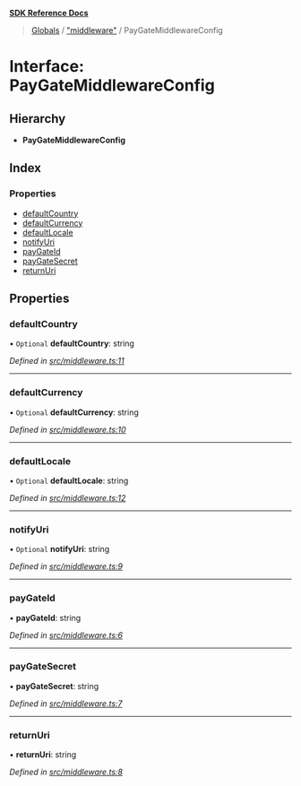 **[SDK Reference Docs](../README.md)**

> [Globals](../README.md) / ["middleware"](../modules/_middleware_.md) / PayGateMiddlewareConfig

# Interface: PayGateMiddlewareConfig

## Hierarchy

- **PayGateMiddlewareConfig**

## Index

### Properties

- [defaultCountry](_middleware_.paygatemiddlewareconfig.md#defaultcountry)
- [defaultCurrency](_middleware_.paygatemiddlewareconfig.md#defaultcurrency)
- [defaultLocale](_middleware_.paygatemiddlewareconfig.md#defaultlocale)
- [notifyUri](_middleware_.paygatemiddlewareconfig.md#notifyuri)
- [payGateId](_middleware_.paygatemiddlewareconfig.md#paygateid)
- [payGateSecret](_middleware_.paygatemiddlewareconfig.md#paygatesecret)
- [returnUri](_middleware_.paygatemiddlewareconfig.md#returnuri)

## Properties

### defaultCountry

• `Optional` **defaultCountry**: string

_Defined in [src/middleware.ts:11](https://github.com/distributhor/paygate-sdk/blob/66ae948/src/middleware.ts#L11)_

---

### defaultCurrency

• `Optional` **defaultCurrency**: string

_Defined in [src/middleware.ts:10](https://github.com/distributhor/paygate-sdk/blob/66ae948/src/middleware.ts#L10)_

---

### defaultLocale

• `Optional` **defaultLocale**: string

_Defined in [src/middleware.ts:12](https://github.com/distributhor/paygate-sdk/blob/66ae948/src/middleware.ts#L12)_

---

### notifyUri

• `Optional` **notifyUri**: string

_Defined in [src/middleware.ts:9](https://github.com/distributhor/paygate-sdk/blob/66ae948/src/middleware.ts#L9)_

---

### payGateId

• **payGateId**: string

_Defined in [src/middleware.ts:6](https://github.com/distributhor/paygate-sdk/blob/66ae948/src/middleware.ts#L6)_

---

### payGateSecret

• **payGateSecret**: string

_Defined in [src/middleware.ts:7](https://github.com/distributhor/paygate-sdk/blob/66ae948/src/middleware.ts#L7)_

---

### returnUri

• **returnUri**: string

_Defined in [src/middleware.ts:8](https://github.com/distributhor/paygate-sdk/blob/66ae948/src/middleware.ts#L8)_
